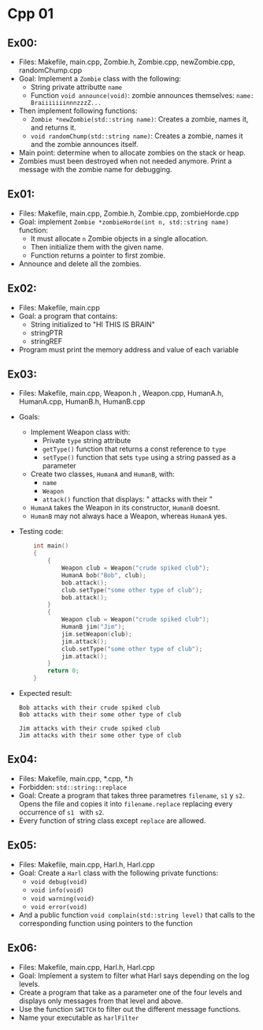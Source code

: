 # Cpp 01

## Ex00:
- Files: Makefile, main.cpp, Zombie.h, Zombie.cpp, newZombie.cpp, randomChump.cpp
- Goal: Implement a `Zombie` class with the following:
    - String private attributte `name`
    - Function `void announce(void)`: zombie announces themselves: `name: BraiiiiiiinnnzzzZ...`
- Then implement following functions:
    - `Zombie *newZombie(std::string name)`: Creates a zombie, names it, and returns it.
    - `void randomChump(std::string name)`: Creates a zombie, names it and the zombie announces itself.
- Main point: determine when to allocate zombies on the stack or heap.
- Zombies must been destroyed when not needed anymore. Print a message with the zombie name for debugging.

## Ex01:
- Files: Makefile, main.cpp, Zombie.h, Zombie.cpp, zombieHorde.cpp
- Goal: implement `Zombie *zombieHorde(int n, std::string name)` function:
    - It must allocate `n` Zombie objects in a single allocation.
    - Then initialize them with the given name.
    - Function returns a pointer to first zombie.
- Announce and delete all the zombies.

## Ex02:
- Files: Makefile, main.cpp
- Goal: a program that contains:
    - String initialized to "HI THIS IS BRAIN"
    - stringPTR
    - stringREF
- Program must print the memory address and value of each variable

## Ex03:
- Files: Makefile, main.cpp, Weapon.h , Weapon.cpp, HumanA.h, HumanA.cpp, HumanB.h, HumanB.cpp
- Goals:
    - Implement Weapon class with:
        - Private `type` string attribute
        - `getType()` function that returns a const reference to `type`
        - `setType()` function that sets `type` using a string passed as a parameter
    - Create two classes, `HumanA` and `HumanB`, with:
        - `name`
        - `Weapon`
        - `attack()` function that displays: "<name> attacks with their <weapon type>" 
    - `HumanA` takes the Weapon in its constructor, `HumanB` doesnt.
    - `HumanB` may not always hace a Weapon, whereas `HumanA` yes.

- Testing code:
    ```c++
        int main()
        {
            {
                Weapon club = Weapon("crude spiked club");
                HumanA bob("Bob", club);
                bob.attack();
                club.setType("some other type of club");
                bob.attack();
            }
            {
                Weapon club = Weapon("crude spiked club");
                HumanB jim("Jim");
                jim.setWeapon(club);
                jim.attack();
                club.setType("some other type of club");
                jim.attack();
            }
            return 0;
        }
    ```
- Expected result:
    ```
    Bob attacks with their crude spiked club
    Bob attacks with their some other type of club
    
    Jim attacks with their crude spiked club
    Jim attacks with their some other type of club
    ```
## Ex04:
- Files: Makefile, main.cpp, *.cpp, *.h 
- Forbidden: `std::string::replace`
- Goal: Create a program that takes three parametres `filename`, `s1` y `s2`.
Opens the file and copies it into `filename.replace` replacing every occurrence of `s1 ` with `s2`.
- Every function of string class except `replace` are allowed.
 
## Ex05:
- Files: Makefile, main.cpp, Harl.h, Harl.cpp
- Goal: Create a `Harl` class with the following private functions:
    - `void debug(void)`
    - `void info(void)`
    - `void warning(void)`
    - `void error(void)`
- And a public function `void complain(std::string level)` that calls to the corresponding function using
pointers to the function

## Ex06:
- Files: Makefile, main.cpp, Harl.h, Harl.cpp
- Goal: Implement a system to filter what Harl says depending on the log levels.
- Create a program that take as a parameter one of the four levels and displays only messages from that level
    and above.
- Use the function `SWITCH` to filter out the different message functions.
- Name your executable as `harlFilter`

